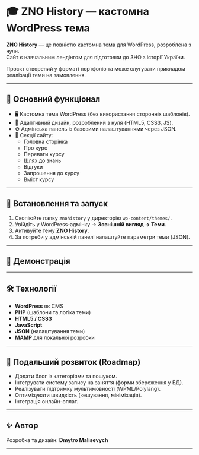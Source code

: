 # 🎓 ZNO History — кастомна WordPress тема

**ZNO History** — це повністю кастомна тема для WordPress, розроблена з нуля.  
Сайт є навчальним лендінгом для підготовки до ЗНО з історії України.  

Проєкт створений у форматі портфоліо та може слугувати прикладом реалізації теми на замовлення.

---

## 📖 Основний функціонал
- 🖥 Кастомна тема WordPress (без використання сторонніх шаблонів).
- 🎨 Адаптивний дизайн, розроблений з нуля (HTML5, CSS3, JS).
- ⚙️ Адмінська панель із базовими налаштуваннями через JSON.
- 📑 Секції сайту:
  - Головна сторінка
  - Про курс
  - Переваги курсу
  - Шлях до знань
  - Відгуки
  - Запрошення до курсу
  - Вміст курсу
---

## 🚀 Встановлення та запуск
1. Скопіюйте папку `znohistory` у директорію `wp-content/themes/`.
2. Увійдіть у WordPress-адмінку → **Зовнішній вигляд → Теми**.
3. Активуйте тему **ZNO History**.
4. За потреби у адмінській панелі налаштуйте параметри теми (JSON).

---

## 📸 Демонстрація

---

## 🛠 Технології
- **WordPress** як CMS
- **PHP** (шаблони та логіка теми)
- **HTML5 / CSS3**
- **JavaScript**
- **JSON** (налаштування теми)
- **MAMP** для локальної розробки

---

## 📌 Подальший розвиток (Roadmap)
- Додати блог із категоріями та пошуком.
- Інтегрувати систему запису на заняття (форми збереження у БД).
- Реалізувати підтримку мультимовності (WPML/Polylang).
- Оптимізувати швидкість (кешування, мінімізація).
- Інтеграція онлайн-оплат.

---

## ✨ Автор
Розробка та дизайн: **Dmytro Malisevych**

---
